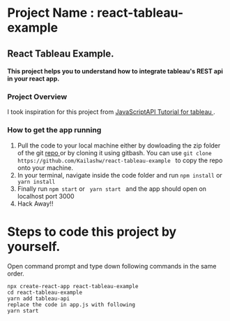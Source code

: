 # Project Name : react-tableau-example
<h2> React Tableau Example.</h2>
<h4> This project helps you to understand how to integrate tableau's REST api in your react app.</h4>

<h3>Project Overview</h3>
<p> I took inspiration for this project from <a href="https://onlinehelp.tableau.com/current/api/js_api/en-us/JavaScriptAPI/js_api_third_party_demos.htm"> JavaScriptAPI Tutorial for tableau </a>. </p>


<h3> How to get the app running</h3>
<ol>

<li> Pull the code to your local machine either by dowloading the zip folder of the git <a href="https://github.com/Kailashw/react-tableau-example"> repo </a> or by cloning it using gitbash.  You can use <code>git clone https://github.com/Kailashw/react-tableau-example </code> to copy the repo onto your machine.</li>

<li>In your terminal, navigate inside the code folder and run <code>npm install</code> or <code> yarn install </code></li>

<li>Finally run <code>npm start</code> or <code> yarn start </code> and the app should open on localhost port 3000</li>

<li>Hack Away!!</li>
</ol>


<h1><h1>
<h1> Steps to code this project by yourself. </h1>

Open command prompt and type down following commands in the same order.
    
    npx create-react-app react-tableau-example
    cd react-tableau-example
    yarn add tableau-api
    replace the code in app.js with following 
    yarn start


